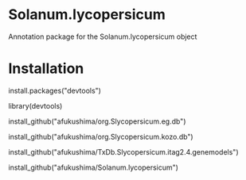 # Solanum.lycopersicum
Annotation package for the Solanum.lycopersicum object

# Installation
install.packages("devtools")

library(devtools)

install_github("afukushima/org.Slycopersicum.eg.db")

install_github("afukushima/org.Slycopersicum.kozo.db")

install_github("afukushima/TxDb.Slycopersicum.itag2.4.genemodels")

install_github("afukushima/Solanum.lycopersicum")

